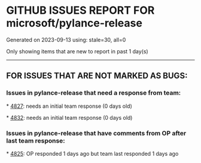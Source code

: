 
# GITHUB ISSUES REPORT FOR microsoft/pylance-release


Generated on 2023-09-13 using: stale=30, all=0


Only showing items that are new to report in past 1 day(s)


---

## FOR ISSUES THAT ARE NOT MARKED AS BUGS:


### Issues in pylance-release that need a response from team:


\* [4827](https://github.com/microsoft/pylance-release/issues/4827 "Usage count above symbol names"): needs an initial team response (0 days old)

\* [4832](https://github.com/microsoft/pylance-release/issues/4832 "slots broken again"): needs an initial team response (0 days old)

### Issues in pylance-release that have comments from OP after last team response:


\* [4825](https://github.com/microsoft/pylance-release/issues/4825 "I can't refactor using extract method"): OP responded 1 days ago but team last responded 1 days ago
